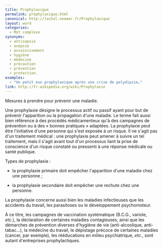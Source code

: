 ```yaml
---
title: Prophylaxique
permalink: prophylaxique.html
canonical: http://lachal.neamar.fr/Prophylaxique
layout: word
categories:
  - Mot complexe
synonyms:
  - antisepsie
  - asepsie
  - assainissement
  - hygiène
  - médecine
  - précaution
  - prévention
  - protection.
examples:
  - "Un petit exo prophylaxique après une crise de polydipsie…"
link: http://fr.wikipedia.org/wiki/Prophylaxie
---
```


Mesures à prendre pour prévenir une maladie.

Une prophylaxie désigne le processus actif ou passif ayant pour but de prévenir l'apparition ou la propagation d'une maladie. Le terme fait aussi bien référence à des procédés médicamenteux qu'à des campagnes de prévention ou à des « bonnes pratiques » adaptées. La prophylaxie peut être l'initiative d'une personne qui s'est exposée à un risque. Il ne s'agit pas d'un traitement médical : une prophylaxie peut amener à suivre un tel traitement, mais il s'agit avant tout d'un processus liant la prise de conscience d'un risque constaté ou pressenti à une réponse médicale ou santé publique. 

Types de prophylaxie :


* la prophylaxie primaire doit empêcher l'apparition d'une maladie chez une personne ;

* la prophylaxie secondaire doit empêcher une rechute chez une personne.

La prophylaxie concerne aussi bien les maladies infectieuses que les accidents du travail, les parasitoses ou le développement psychomoteur.

À ce titre, les campagnes de vaccination systématique (B.C.G., variole, *etc.*), la déclaration de certaines maladies contagieuses, ainsi que les démarches de prévention diverses d'hygiène de vie (anti-alcoolique, anti-tabac…), la médecine du travail, le dépistage précoce de certaines maladies (cancer, par exemple), les rééducations en milieu psychiatrique, *etc.*, sont autant d'entreprises prophylactiques.

